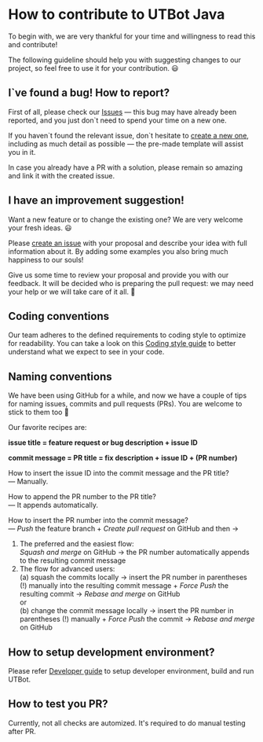 # How to contribute to UTBot Java

To begin with, we are very thankful for your time and willingness to read this and contribute! 

The following guideline should help you with suggesting changes to our project, so feel free to use it for your contribution. 😃 


## I\`ve found a bug! How to report?

First of all, please check our [Issues](https://github.com/UnitTestBot/UTBotJava/issues) — this bug may have already been reported, and you just don\`t need to spend your time on a new one.

If you haven\`t found the relevant issue,  don\`t hesitate to [create a new one](https://github.com/UnitTestBot/UTBotJava/issues/new?assignees=&labels=&template=bug_report.md&title=), including as much detail as possible — the pre-made template will assist you in it.

In case you already have a PR with a solution, please remain so amazing and link it with the created issue.


## I have an improvement suggestion! 
Want a new feature or to change the existing one? We are very welcome your fresh ideas. 😃

Please [create an issue](https://github.com/UnitTestBot/UTBotJava/issues/new?assignees=&labels=&template=feature_request.md&title=) with your proposal and describe your idea with full information about it. By adding some examples you also bring much happiness to our souls!

Give us some time to review your proposal and provide you with our feedback. It will be decided who is preparing the pull request: we may need your help or we will take care of it all. 🙂


## Coding conventions
Our team adheres to the defined requirements to coding style to optimize for readability. You can take a look on this [Coding style guide](https://github.com/saveourtool/diktat/blob/master/info/guide/diktat-coding-convention.md) to better understand what we expect to see in your code. 


## Naming conventions
We have been using GitHub for a while, and now we have a couple of tips for naming issues, commits and pull requests (PRs). You are welcome to stick to them too 🙂

Our favorite recipes are:

   **issue title = feature request or bug description + issue ID**

   **commit message = PR title = fix description + issue ID + (PR number)**

How to insert the issue ID into the commit message and the PR title?<br>
—	Manually.

How to append the PR number to the PR title?<br>
—	It appends automatically.

How to insert the PR number into the commit message?<br>
—	*Push* the feature branch + *Create pull request* on GitHub and then →<br>
1) The preferred and the easiest flow:
<br>*Squash and merge* on GitHub → the PR number automatically appends to the resulting commit message
2) The flow for advanced users:
<br>(a)	squash the commits locally → insert the PR number in parentheses (!) manually into the resulting commit 
   message + *Force Push* the resulting commit → *Rebase and merge* on GitHub
<br>or
<br>(b)	change the commit message locally → insert the PR number in parentheses (!) manually + *Force Push* the 
   commit → *Rebase and merge* on GitHub


## How to setup development environment?

Please refer [Developer guide](https://github.com/UnitTestBot/UTBotJava/blob/main/DEVNOTE.md) to setup developer environment, build and run UTBot.


## How to test you PR? 

Currently, not all checks are automized. It's required to do manual testing after PR.
